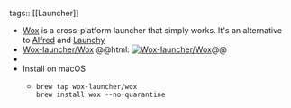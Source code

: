 tags:: [[Launcher]]

- [Wox](https://wox-launcher.github.io/Wox/) is a cross-platform launcher that simply works. It's an alternative to [Alfred](https://www.alfredapp.com/) and [Launchy](http://www.launchy.net/)
- [Wox-launcher/Wox](https://github.com/Wox-launcher/Wox)
  @@html: <a href="https://github.com/Wox-launcher/Wox/"><img src="https://github-readme-stats-astronomer.vercel.app/api/pin/?username=Wox-launcher&repo=Wox&theme=tokyonight" alt="Wox-launcher/Wox"/></a>@@
-
- Install on macOS
	- ```shell
	  brew tap wox-launcher/wox
	  brew install wox --no-quarantine
	  ```